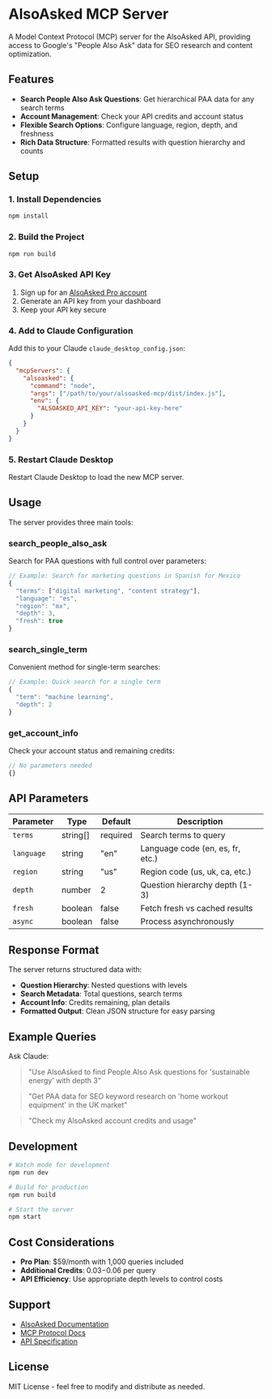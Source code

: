 # AlsoAsked MCP Server

A Model Context Protocol (MCP) server for the AlsoAsked API, providing access to Google's "People Also Ask" data for SEO research and content optimization.

## Features

- **Search People Also Ask Questions**: Get hierarchical PAA data for any search terms
- **Account Management**: Check your API credits and account status  
- **Flexible Search Options**: Configure language, region, depth, and freshness
- **Rich Data Structure**: Formatted results with question hierarchy and counts

## Setup

### 1. Install Dependencies

```bash
npm install
```

### 2. Build the Project

```bash
npm run build
```

### 3. Get AlsoAsked API Key

1. Sign up for an [AlsoAsked Pro account](https://alsoasked.com/pricing)
2. Generate an API key from your dashboard
3. Keep your API key secure

### 4. Add to Claude Configuration

Add this to your Claude `claude_desktop_config.json`:

```json
{
  "mcpServers": {
    "alsoasked": {
      "command": "node",
      "args": ["/path/to/your/alsoasked-mcp/dist/index.js"],
      "env": {
        "ALSOASKED_API_KEY": "your-api-key-here"
      }
    }
  }
}
```

### 5. Restart Claude Desktop

Restart Claude Desktop to load the new MCP server.

## Usage

The server provides three main tools:

### search_people_also_ask
Search for PAA questions with full control over parameters:

```typescript
// Example: Search for marketing questions in Spanish for Mexico
{
  "terms": ["digital marketing", "content strategy"],
  "language": "es",
  "region": "mx", 
  "depth": 3,
  "fresh": true
}
```

### search_single_term
Convenient method for single-term searches:

```typescript
// Example: Quick search for a single term
{
  "term": "machine learning",
  "depth": 2
}
```

### get_account_info
Check your account status and remaining credits:

```typescript
// No parameters needed
{}
```

## API Parameters

| Parameter | Type | Default | Description |
|-----------|------|---------|-------------|
| `terms` | string[] | required | Search terms to query |
| `language` | string | "en" | Language code (en, es, fr, etc.) |
| `region` | string | "us" | Region code (us, uk, ca, etc.) |
| `depth` | number | 2 | Question hierarchy depth (1-3) |
| `fresh` | boolean | false | Fetch fresh vs cached results |
| `async` | boolean | false | Process asynchronously |

## Response Format

The server returns structured data with:

- **Question Hierarchy**: Nested questions with levels
- **Search Metadata**: Total questions, search terms
- **Account Info**: Credits remaining, plan details
- **Formatted Output**: Clean JSON structure for easy parsing

## Example Queries

Ask Claude:

> "Use AlsoAsked to find People Also Ask questions for 'sustainable energy' with depth 3"

> "Get PAA data for SEO keyword research on 'home workout equipment' in the UK market"

> "Check my AlsoAsked account credits and usage"

## Development

```bash
# Watch mode for development
npm run dev

# Build for production  
npm run build

# Start the server
npm start
```

## Cost Considerations

- **Pro Plan**: $59/month with 1,000 queries included
- **Additional Credits**: $0.03-$0.06 per query
- **API Efficiency**: Use appropriate depth levels to control costs

## Support

- [AlsoAsked Documentation](https://developers.alsoasked.com/)
- [MCP Protocol Docs](https://modelcontextprotocol.io/)
- [API Specification](https://github.com/AlsoAsked/also-asked-api-specification)

## License

MIT License - feel free to modify and distribute as needed.